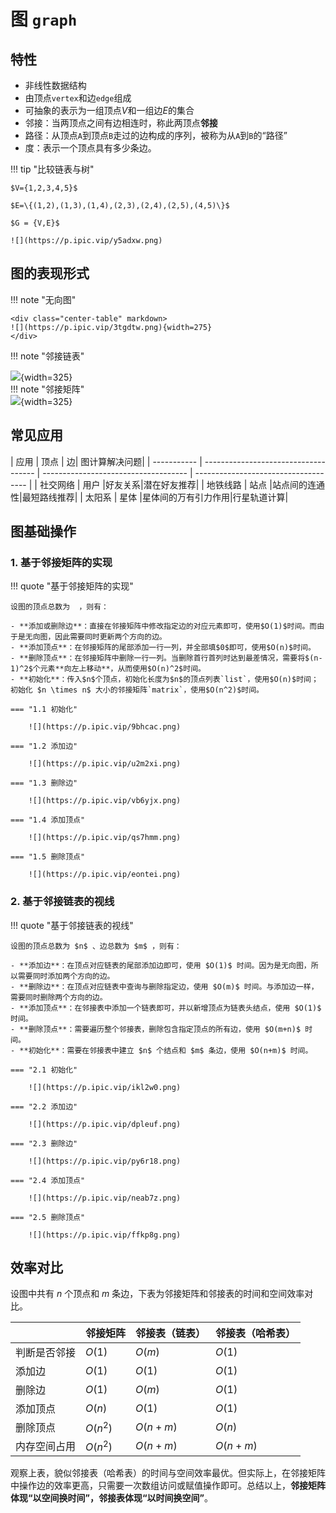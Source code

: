 # 图 `graph`

## 特性

- 非线性数据结构
- 由顶点`vertex`和边`edge`组成
- 可抽象的表示为一组顶点$V$和一组边$E$的集合
- 邻接：当两顶点之间有边相连时，称此两顶点**邻接**
- 路径：从顶点`A`到顶点`B`走过的边构成的序列，被称为从`A`到`B`的“路径”
- 度：表示一个顶点具有多少条边。

!!! tip "比较链表与树"

    $V={1,2,3,4,5}$

    $E=\{(1,2),(1,3),(1,4),(2,3),(2,4),(2,5),(4,5)\}$

    $G = {V,E}$

    ![](https://p.ipic.vip/y5adxw.png)

## 图的表现形式

!!! note "无向图"

    <div class="center-table" markdown>
    ![](https://p.ipic.vip/3tgdtw.png){width=275}
    </div>
!!! note "邻接链表"
    <div class="center-table" markdown>
    ![](https://p.ipic.vip/7u4txl.png){width=325}
    </div>
!!! note "邻接矩阵"
    <div class="center-table" markdown>
    ![](https://p.ipic.vip/qnz8dc.png){width=325}
    </div>

## 常见应用
<div class="center-table" markdown>
| 应用      | 顶点                 | 边| 图计算解决问题|
| ----------- | ------------------------------------ | ------------------------------------ | ------------------------------------ |
| 社交网络       | 用户  |好友关系|潜在好友推荐|
| 地铁线路       | 站点  |站点间的连通性|最短路线推荐|
| 太阳系       | 星体  |星体间的万有引力作用|行星轨道计算|
</div>

## 图基础操作

### 1. 基于邻接矩阵的实现

!!! quote "基于邻接矩阵的实现"

    设图的顶点总数为  ，则有：

    - **添加或删除边**：直接在邻接矩阵中修改指定边的对应元素即可，使用$O(1)$时间。而由于是无向图，因此需要同时更新两个方向的边。
    - **添加顶点**：在邻接矩阵的尾部添加一行一列，并全部填$0$即可，使用$O(n)$时间。
    - **删除顶点**：在邻接矩阵中删除一行一列。当删除首行首列时达到最差情况，需要将$(n-1)^2$个元素**向左上移动**，从而使用$O(n)^2$时间。
    - **初始化**：传入$n$个顶点，初始化长度为$n$的顶点列表`list`，使用$O(n)$时间；初始化 $n \times n$ 大小的邻接矩阵`matrix`，使用$O(n^2)$时间。

    === "1.1 初始化"

        ![](https://p.ipic.vip/9bhcac.png)

    === "1.2 添加边"

        ![](https://p.ipic.vip/u2m2xi.png)

    === "1.3 删除边"

        ![](https://p.ipic.vip/vb6yjx.png)

    === "1.4 添加顶点"

        ![](https://p.ipic.vip/qs7hmm.png)

    === "1.5 删除顶点"

        ![](https://p.ipic.vip/eontei.png)

### 2. 基于邻接链表的视线

!!! quote "基于邻接链表的视线"

    设图的顶点总数为 $n$ 、边总数为 $m$ ，则有：

    - **添加边**：在顶点对应链表的尾部添加边即可，使用 $O(1)$ 时间。因为是无向图，所以需要同时添加两个方向的边。
    - **删除边**：在顶点对应链表中查询与删除指定边，使用 $O(m)$ 时间。与添加边一样，需要同时删除两个方向的边。
    - **添加顶点**：在邻接表中添加一个链表即可，并以新增顶点为链表头结点，使用 $O(1)$ 时间。
    - **删除顶点**：需要遍历整个邻接表，删除包含指定顶点的所有边，使用 $O(m+n)$ 时间。
    - **初始化**：需要在邻接表中建立 $n$ 个结点和 $m$ 条边，使用 $O(n+m)$ 时间。

    === "2.1 初始化"

        ![](https://p.ipic.vip/ikl2w0.png)

    === "2.2 添加边"

        ![](https://p.ipic.vip/dpleuf.png)

    === "2.3 删除边"

        ![](https://p.ipic.vip/py6r18.png)

    === "2.4 添加顶点"

        ![](https://p.ipic.vip/neab7z.png)

    === "2.5 删除顶点"

        ![](https://p.ipic.vip/ffkp8g.png)

## 效率对比


设图中共有 $n$ 个顶点和 $m$ 条边，下表为邻接矩阵和邻接表的时间和空间效率对比。

<div class="center-table" markdown>

|              | 邻接矩阵 | 邻接表（链表） | 邻接表（哈希表） |
| ------------ | -------- | -------------- | ---------------- |
| 判断是否邻接 | $O(1)$   | $O(m)$         | $O(1)$           |
| 添加边       | $O(1)$   | $O(1)$         | $O(1)$           |
| 删除边       | $O(1)$   | $O(m)$         | $O(1)$           |
| 添加顶点     | $O(n)$   | $O(1)$         | $O(1)$           |
| 删除顶点     | $O(n^2)$ | $O(n + m)$     | $O(n)$           |
| 内存空间占用 | $O(n^2)$ | $O(n + m)$     | $O(n + m)$       |

</div>

观察上表，貌似邻接表（哈希表）的时间与空间效率最优。但实际上，在邻接矩阵中操作边的效率更高，只需要一次数组访问或赋值操作即可。总结以上，**邻接矩阵体现“以空间换时间”，邻接表体现“以时间换空间”**。
